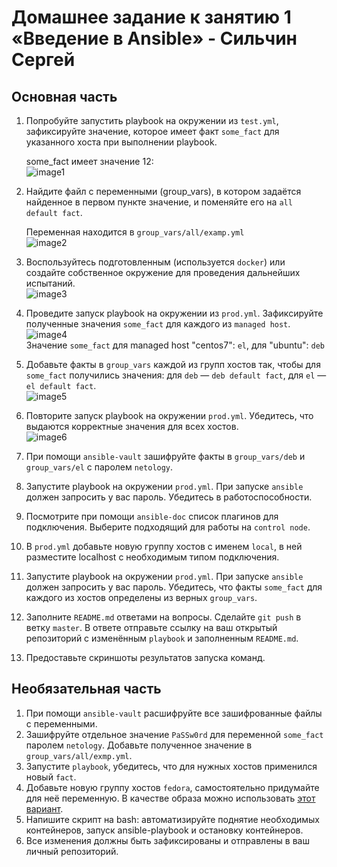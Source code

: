 # Домашнее задание к занятию 1 «Введение в Ansible» - Сильчин Сергей

## Основная часть

1. Попробуйте запустить playbook на окружении из `test.yml`, зафиксируйте значение, которое имеет факт `some_fact` для указанного хоста при выполнении playbook.
   
    some_fact имеет значение 12:  
    ![image1](https://github.com/user-attachments/assets/ecd35989-38b6-4a68-96b9-ad781b8c8be7)  

2. Найдите файл с переменными (group_vars), в котором задаётся найденное в первом пункте значение, и поменяйте его на `all default fact`.
   
   Переменная находится в ```group_vars/all/examp.yml```  
   ![image2](https://github.com/user-attachments/assets/69438948-80f7-42ae-8bec-d6dec31bf91e)

3. Воспользуйтесь подготовленным (используется `docker`) или создайте собственное окружение для проведения дальнейших испытаний.  
   ![image3](https://github.com/user-attachments/assets/44b50b2c-5f97-4722-9657-a707151203ab)

4. Проведите запуск playbook на окружении из `prod.yml`. Зафиксируйте полученные значения `some_fact` для каждого из `managed host`.  
   ![image4](https://github.com/user-attachments/assets/d7de6d88-aae7-422c-9a7f-a50f6c465db3)  
   Значение `some_fact` для managed host "centos7": `el`, для "ubuntu": `deb`  
   
5. Добавьте факты в `group_vars` каждой из групп хостов так, чтобы для `some_fact` получились значения: для `deb` — `deb default fact`, для `el` — `el default fact`.  
   ![image5](https://github.com/user-attachments/assets/c298675b-7889-4930-baa7-2f0601364d5b)  

6.  Повторите запуск playbook на окружении `prod.yml`. Убедитесь, что выдаются корректные значения для всех хостов.  
   ![image6](https://github.com/user-attachments/assets/dace034c-3b52-405c-9972-0be96a615989)  

8. При помощи `ansible-vault` зашифруйте факты в `group_vars/deb` и `group_vars/el` с паролем `netology`.
9. Запустите playbook на окружении `prod.yml`. При запуске `ansible` должен запросить у вас пароль. Убедитесь в работоспособности.
10. Посмотрите при помощи `ansible-doc` список плагинов для подключения. Выберите подходящий для работы на `control node`.
11. В `prod.yml` добавьте новую группу хостов с именем  `local`, в ней разместите localhost с необходимым типом подключения.
12. Запустите playbook на окружении `prod.yml`. При запуске `ansible` должен запросить у вас пароль. Убедитесь, что факты `some_fact` для каждого из хостов определены из верных `group_vars`.
13. Заполните `README.md` ответами на вопросы. Сделайте `git push` в ветку `master`. В ответе отправьте ссылку на ваш открытый репозиторий с изменённым `playbook` и заполненным `README.md`.
14. Предоставьте скриншоты результатов запуска команд.

## Необязательная часть

1. При помощи `ansible-vault` расшифруйте все зашифрованные файлы с переменными.
2. Зашифруйте отдельное значение `PaSSw0rd` для переменной `some_fact` паролем `netology`. Добавьте полученное значение в `group_vars/all/exmp.yml`.
3. Запустите `playbook`, убедитесь, что для нужных хостов применился новый `fact`.
4. Добавьте новую группу хостов `fedora`, самостоятельно придумайте для неё переменную. В качестве образа можно использовать [этот вариант](https://hub.docker.com/r/pycontribs/fedora).
5. Напишите скрипт на bash: автоматизируйте поднятие необходимых контейнеров, запуск ansible-playbook и остановку контейнеров.
6. Все изменения должны быть зафиксированы и отправлены в ваш личный репозиторий.
